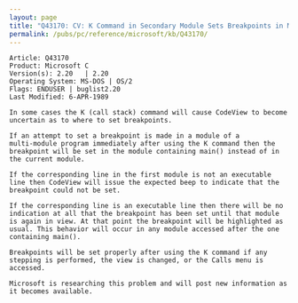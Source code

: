 ```yaml
---
layout: page
title: "Q43170: CV: K Command in Secondary Module Sets Breakpoints in Main"
permalink: /pubs/pc/reference/microsoft/kb/Q43170/
---
```


	Article: Q43170
	Product: Microsoft C
	Version(s): 2.20   | 2.20
	Operating System: MS-DOS | OS/2
	Flags: ENDUSER | buglist2.20
	Last Modified: 6-APR-1989
	
	In some cases the K (call stack) command will cause CodeView to become
	uncertain as to where to set breakpoints.
	
	If an attempt to set a breakpoint is made in a module of a
	multi-module program immediately after using the K command then the
	breakpoint will be set in the module containing main() instead of in
	the current module.
	
	If the corresponding line in the first module is not an executable
	line then CodeView will issue the expected beep to indicate that the
	breakpoint could not be set.
	
	If the corresponding line is an executable line then there will be no
	indication at all that the breakpoint has been set until that module
	is again in view. At that point the breakpoint will be highlighted as
	usual. This behavior will occur in any module accessed after the one
	containing main().
	
	Breakpoints will be set properly after using the K command if any
	stepping is performed, the view is changed, or the Calls menu is
	accessed.
	
	Microsoft is researching this problem and will post new information as
	it becomes available.
